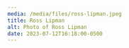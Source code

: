 ```yaml
---
media: /media/files/ross-lipman.jpeg
title: Ross Lipman
alt: Photo of Ross Lipman
date: 2023-07-12T16:18:00-0500
---
```

